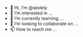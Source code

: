 - 👋 Hi, I’m @skelely
- 👀 I’m interested in ...
- 🌱 I’m currently learning ...
- 💞️ I’m looking to collaborate on ...
- 📫 How to reach me ...

<!---
skelely/skelely is a ✨ special ✨ repository because its `README.md` (this file) appears on your GitHub profile.
You can click the Preview link to take a look at your changes.
--->
